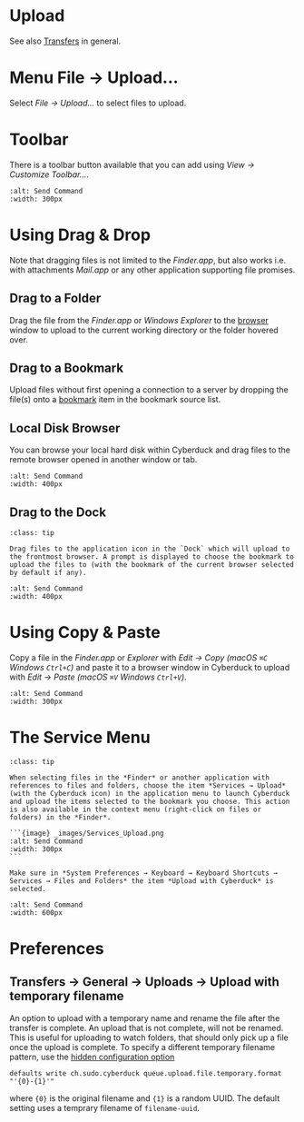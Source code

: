 Upload
====

See also [Transfers](transfer.md) in general.

# Menu File → Upload...

Select *File → Upload...* to select files to upload.

# Toolbar

There is a toolbar button available that you can add using *View → Customize Toolbar...*.

```{image} _images/Toolbar_Upload.png
:alt: Send Command
:width: 300px
```

# Using Drag & Drop

Note that dragging files is not limited to the *Finder.app*, but also works i.e. with attachments *Mail.app* or any other application supporting file promises.

## Drag to a Folder

Drag the file from the *Finder.app* or *Windows Explorer* to the [browser](browser.md) window to upload to the current working directory or the folder hovered over.

## Drag to a Bookmark

Upload files without first opening a connection to a server by dropping the file(s) onto a [bookmark](bookmarks.md) item in the bookmark source list.

## Local Disk Browser

You can browse your local hard disk within Cyberduck and drag files to the remote browser opened in another window or tab.

```{image} _images/Connection_Popup.png
:alt: Send Command
:width: 400px
```

## Drag to the Dock

```{admonition} macOS only
:class: tip

Drag files to the application icon in the `Dock` which will upload to the frontmost browser. A prompt is displayed to choose the bookmark to upload the files to (with the bookmark of the current browser selected by default if any).
```

```{image} _images/Bookmark_Upload_Selection.png
:alt: Send Command
:width: 400px
```

# Using Copy & Paste

Copy a file in the *Finder.app* or *Explorer* with *Edit → Copy (macOS `⌘C` Windows `Ctrl+C`)* and paste it to a browser window in Cyberduck to upload with *Edit → Paste (macOS `⌘V` Windows `Ctrl+V`)*.

```{image} _images/Paste_Files.png
:alt: Send Command
:width: 300px
```

# The Service Menu

````{admonition} macOS only
:class: tip

When selecting files in the *Finder* or another application with references to files and folders, choose the item *Services → Upload* (with the Cyberduck icon) in the application menu to launch Cyberduck and upload the items selected to the bookmark you choose. This action is also available in the context menu (right-click on files or folders) in the *Finder*.

```{image} _images/Services_Upload.png
:alt: Send Command
:width: 300px
```
````

```{note}
Make sure in *System Preferences → Keyboard → Keyboard Shortcuts → Services → Files and Folders* the item *Upload with Cyberduck* is selected.
```

```{image} _images/Upload_from_Finder.png
:alt: Send Command
:width: 600px
```

# Preferences

## Transfers → General → Uploads → Upload with temporary filename

An option to upload with a temporary name and rename the file after the transfer is complete. An upload that is not complete, will not be renamed. This is useful for uploading to watch folders, that should only pick up a file once the upload is complete. To specify a different temporary filename pattern, use the [hidden configuration option](preferences.md#hidden-configuration-options)

`defaults write ch.sudo.cyberduck queue.upload.file.temporary.format "'{0}-{1}'"`

where `{0}` is the original filename and `{1}` is a random UUID. The default setting uses a temprary filename of `filename-uuid`.